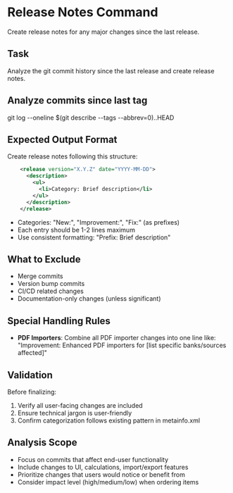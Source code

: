 # Release Notes Command

Create release notes for any major changes since the last release.

## Task

Analyze the git commit history since the last release and create release notes.

## Analyze commits since last tag

git log --oneline $(git describe --tags --abbrev=0)..HEAD

## Expected Output Format

Create release notes following this structure:
```xml
    <release version="X.Y.Z" date="YYYY-MM-DD">
      <description>
        <ul>
          <li>Category: Brief description</li>
        </ul>
      </description>
    </release>
```

- Categories: "New:", "Improvement:", "Fix:" (as prefixes)
- Each entry should be 1-2 lines maximum
- Use consistent formatting: "Prefix: Brief description"

## What to Exclude

- Merge commits
- Version bump commits
- CI/CD related changes
- Documentation-only changes (unless significant)

## Special Handling Rules
- **PDF Importers**: Combine all PDF importer changes into one line like:
  "Improvement: Enhanced PDF importers for [list specific banks/sources affected]"

## Validation
Before finalizing:
1. Verify all user-facing changes are included
2. Ensure technical jargon is user-friendly
3. Confirm categorization follows existing pattern in metainfo.xml

## Analysis Scope
- Focus on commits that affect end-user functionality
- Include changes to UI, calculations, import/export features
- Prioritize changes that users would notice or benefit from
- Consider impact level (high/medium/low) when ordering items
